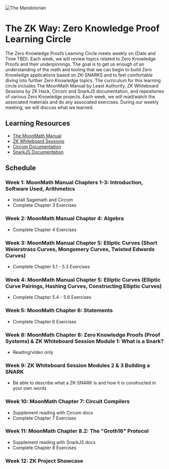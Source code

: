![The Mandolorian](https://i.ytimg.com/vi/LaiN63o_BxA/maxresdefault.jpg)

# The ZK Way: Zero Knowledge Proof Learning Circle

The Zero Knowledge Proofs Learning Circle meets weekly on {Date and Time TBD}. Each week, we will review topics related to Zero Knowledge Proofs and their underpinnings. The goal is to get us enough of an understanding of the math and tooling that we can begin to build Zero Knowledge applications based on ZK-SNARKS and to feel comfortable diving into further Zero Knowledge topics. The curriculum for this learning circle includes The MoonMath Manual by Least Authority, ZK Whiteboard Sessions by ZK Hack, Circom and SnarkJS documentation, and repositories of various Zero Knowledge projects. Each week, we will read/watch the associated materials and do any associated exercises. During our weekly meeting, we will discuss what we learned.

## Learning Resources

- [The MoonMath Manual](https://github.com/LeastAuthority/moonmath-manual/releases/latest/download/main-moonmath.pdf)
- [ZK Whiteboard Sessions](https://zkhack.dev/whiteboard/)
- [Circom Documentation](https://docs.circom.io/)
- [SnarkJS Documentation](https://github.com/iden3/snarkjs)

## Schedule

### Week 1: MoonMath Manual Chapters 1-3: Introduction, Software Used, Arithmetics

- Install Sagemath and Circom
- Complete Chapter 3 Exercises

### Week 2: MoonMath Manual Chapter 4: Algebra

- Complete Chapter 4 Exercises
        
### Week 3: MoonMath Manual Chapter 5: Elliptic Curves (Short Weierstrass Curves, Mongomery Curves, Twisted Edwards Curves)

- Complete Chapter 5.1 - 5.3 Exercises

### Week 4: MoonMath Manual Chapter 5: Elliptic Curves (Elliptic Curve Pairings, Hashing Curves, Constructing Elliptic Curves)

- Complete Chapter 5.4 - 5.6 Exercises

### Week 5: MoonMath Chapter 6: Statements

- Complete Chapter 6 Exercises

### Week 8: MoonMath Chapter 8: Zero Knowledge Proofs (Proof Systems) & ZK Whiteboard Session Module 1: What is a Snark?

- Reading/video only

### Week 9: ZK Whiteboard Session Modules 2 & 3 Building a SNARK

- Be able to describe what a ZK-SNARK is and how it is constructed in your own words

### Week 10: MoonMath Chapter 7: Circuit Compilers

- Supplement reading with Circom docs
- Complete Chapter 7 Exercises

### Week 11: MoonMath Chapter 8.2: The "Groth16" Protocol

- Supplement reading with SnarkJS docs
- Complete Chapter 8 Exercises

### Week 12: ZK Project Showcase
